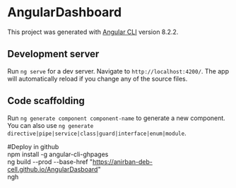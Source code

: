 # AngularDashboard

This project was generated with [Angular CLI](https://github.com/angular/angular-cli) version 8.2.2.

## Development server

Run `ng serve` for a dev server. Navigate to `http://localhost:4200/`. The app will automatically reload if you change any of the source files.

## Code scaffolding

Run `ng generate component component-name` to generate a new component. You can also use `ng generate directive|pipe|service|class|guard|interface|enum|module`.

#Deploy in github <br/>
npm install -g angular-cli-ghpages <br/>
ng build --prod --base-href "https://anirban-deb-cell.github.io/AngularDasboard" <br/>
ngh <br/>

